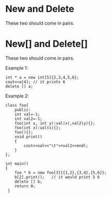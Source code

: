 # New and Delete

These two should come in pairs. 

# New[] and Delete[]

These two should come in pairs.

Example 1:

    int * a = new int[5]{2,3,4,5,6};
    cout<<a[4]; // it prints 6
    delete [] a;
    
Example 2:
  
    
    class foo{
        public:
        int val=-1;
        int val2=-1;
        foo(int x, int y):val(x),val2(y){};
        foo(int x):val(x){};
        foo(){};
        void print()
        {
            cout<<val<<"\t"<<val2<<endl;
        }
    };
 
    int main()
    {
        foo * b = new foo[3]{{1,2},{3,4},{5,6}};
        b[2].print();   // it would print 5 6
        delete [] b;
        return 0;
     }
